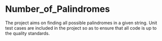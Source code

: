 # Number_of_Palindromes
The project aims on finding all possible palindromes in a given string. Unit test cases are included in the project so as to ensure that all code is up to the quality standards.
